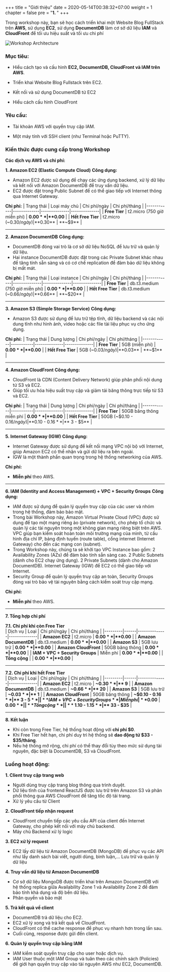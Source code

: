 +++
title = "Giới thiệu"
date = 2020-05-14T00:38:32+07:00
weight = 1
chapter = false
pre = "<b>1. </b>"
+++

Trong workshop này, bạn sẽ học cách triển khai một Website Blog FullStack trên **AWS**, sử dụng **EC2**, sử dụng **DocumentDB** làm cơ sở dữ liệu **IAM** và **CloudFront** để tối ưu hiệu suất và tối ưu chi phí

![Workshop Architecture](/images/workshop_architecture.png)

### Mục tiêu:

- Hiểu cách tạo và cấu hình **EC2, DocumentDB, CloudFront và IAM trên AWS**.

- Triển khai Website Blog Fullstack trên EC2.

- Kết nối và sử dụng DocumentDB từ EC2

- Hiểu cách cấu hình CloudFront

### Yêu cầu:

- Tài khoản AWS với quyền truy cập IAM.

- Một máy tính với SSH client (như Terminal hoặc PuTTY).

### Kiến thức được cung cấp trong Workshop

**Các dịch vụ AWS và chi phí:**

**1. Amazon EC2 (Elastic Compute Cloud)**
**Công dụng:**
- Amazon EC2 được sử dụng để chạy các ứng dụng backend, xử lý dữ liệu và kết nối với Amazon DocumentDB để truy vấn dữ liệu.
- EC2 được đặt trong Public Subnet để có thể giao tiếp với Internet thông qua Internet Gateway.

**Chi phí:**
| Trạng thái | Loại máy chủ | Chi phí/ngày | Chi phí/tháng |
|------------|-------------|--------------|--------------|
| **Free Tier** | t2.micro (750 giờ miễn phí) | **$0.00** | **$0.00** |
| **Hết Free Tier** | t2.micro (~$0.30/ngày) | **$0.30** | **~$9** |

---

**2. Amazon DocumentDB**
**Công dụng:**
- DocumentDB đóng vai trò là cơ sở dữ liệu NoSQL để lưu trữ và quản lý dữ liệu.
- Hai instance DocumentDB được đặt trong các Private Subnet khác nhau để tăng tính sẵn sàng và có cơ chế replication để đảm bảo dữ liệu không bị mất mát.

**Chi phí:**
| Trạng thái | Loại instance | Chi phí/ngày | Chi phí/tháng |
|------------|--------------|--------------|--------------|
| **Free Tier** | db.t3.medium (750 giờ miễn phí) | **$0.00** | **$0.00** |
| **Hết Free Tier** | db.t3.medium (~$0.66/ngày) | **$0.66** | **~$20** |

---

**3. Amazon S3 (Simple Storage Service)**
**Công dụng:**
- Amazon S3 được sử dụng để lưu trữ tệp tĩnh, dữ liệu backend và các nội dung tĩnh như hình ảnh, video hoặc các file tài liệu phục vụ cho ứng dụng.

**Chi phí:**
| Trạng thái | Dung lượng | Chi phí/ngày | Chi phí/tháng |
|------------|-----------|--------------|--------------|
| **Free Tier** | 5GB (miễn phí) | **$0.00** | **$0.00** |
| **Hết Free Tier** | 5GB (~$0.03/ngày) | **$0.03** | **~$1** |

---

**4. Amazon CloudFront**
**Công dụng:**
- CloudFront là CDN (Content Delivery Network) giúp phân phối nội dung từ S3 và EC2.
- Giúp tối ưu hóa hiệu suất truy cập và giảm tải băng thông trực tiếp từ S3 và EC2.

**Chi phí:**
| Trạng thái | Dung lượng | Chi phí/ngày | Chi phí/tháng |
|------------|-----------|--------------|--------------|
| **Free Tier** | 50GB băng thông miễn phí | **$0.00** | **$0.00** |
| **Hết Free Tier** | 50GB (~$0.10 - $0.16/ngày) | **$0.10 - $0.16** | **~$3 - $5** |

---

**5. Internet Gateway (IGW)**
**Công dụng:**
- Internet Gateway được sử dụng để kết nối mạng VPC nội bộ với Internet, giúp Amazon EC2 có thể nhận và gửi dữ liệu ra bên ngoài.
- IGW là một thành phần quan trọng trong hệ thống networking của AWS.

**Chi phí:**
- **Miễn phí** theo AWS.

---

**6. IAM (Identity and Access Management) + VPC + Security Groups**
**Công dụng:**
- IAM được sử dụng để quản lý quyền truy cập của các user và nhóm trong hệ thống, đảm bảo bảo mật.
- Trong bài Workshop này, Amazon Virtual Private Cloud (VPC) được sử dụng để tạo một mạng riêng ảo (private network), cho phép tổ chức và quản lý các tài nguyên trong một không gian mạng riêng biệt trên AWS. VPC giúp bạn kiểm soát hoàn toàn môi trường mạng của mình, từ cấu hình địa chỉ IP, bảng định tuyến (route table), cổng internet (Internet Gateway) cho đến các mạng con (subnet).
- Trong Workshop này, chúng ta sẽ khởi tạo VPC Instance bao gồm: 2 Availability Zones (AZs) để đảm bảo tính sẵn sàng cao. 2 Public Subnets (dành cho EC2 chạy ứng dụng). 2 Private Subnets (dành cho Amazon DocumentDB). Internet Gateway (IGW) để EC2 có thể giao tiếp với Internet.
- Security Group để quản lý quyền truy cập an toàn, Security Groups đóng vai trò bảo vệ tài nguyên bằng cách kiểm soát truy cập mạng.

**Chi phí:**
- **Miễn phí** theo AWS.

---

**7. Tổng hợp chi phí**

**7.1. Chi phí khi còn Free Tier**  
| Dịch vụ | Loại | Chi phí/ngày | Chi phí/tháng |
|---------|------|--------------|--------------|
| **Amazon EC2** | t2.micro | **$0.00** | **$0.00** |
| **Amazon DocumentDB** | db.t3.medium | **$0.00** | **$0.00** |
| **Amazon S3** | 5GB lưu trữ | **$0.00** | **$0.00** |
| **Amazon CloudFront** | 50GB băng thông | **$0.00** | **$0.00** |
| **IAM + VPC + Security Groups** | Miễn phí | **$0.00** | **$0.00** |
| **Tổng cộng** |  | **$0.00** | **$0.00** |

---

**7.2. Chi phí khi hết Free Tier**  
| Dịch vụ | Loại | Chi phí/ngày | Chi phí/tháng |
|---------|------|--------------|--------------|
| **Amazon EC2** | t2.micro | **~$0.30** | **~$9** |
| **Amazon DocumentDB** | db.t3.medium | **~$0.66** | **~$20** |
| **Amazon S3** | 5GB lưu trữ | **~$0.03** | **~$1** |
| **Amazon CloudFront** | 50GB băng thông | **~$0.10 - $0.16** | **~$3 - $5** |
| **IAM + VPC + Security Groups** | Miễn phí | **$0.00** | **$0.00** |
| **Tổng cộng** |  | **~$1.10 - $1.15** | **~$33 - $35** |

---

**8. Kết luận**
- Khi còn trong Free Tier, hệ thống hoạt động với **chi phí $0**.
- Khi Free Tier hết hạn, chi phí duy trì hệ thống sẽ **dao động từ $33 - $35/tháng**.
- Nếu hệ thống mở rộng, chi phí có thể thay đổi tùy theo mức sử dụng tài nguyên, đặc biệt là DocumentDB, S3 và CloudFront.

### Luồng hoạt động:

**1. Client truy cập trang web**
- Người dùng truy cập trang blog thông qua trình duyệt.
- Dữ liệu tĩnh của frontend ReactJS được lưu trữ trên Amazon S3 và phân phối thông qua AWS CloudFront để tăng tốc độ tải trang.
- Xử lý yêu cầu từ Client

**2. CloudFront tiếp nhận request**
- CloudFront chuyển tiếp các yêu cầu API của client đến Internet Gateway, cho phép kết nối với máy chủ backend.
- Máy chủ Backend xử lý logic

**3. EC2 xử lý request**
- EC2 lấy dữ liệu từ Amazon DocumentDB (MongoDB) để phục vụ các API như lấy danh sách bài viết, người dùng, bình luận,...
Lưu trữ và quản lý dữ liệu

**4. Truy vấn dữ liệu từ Amazon DocumentDB**
- Cơ sở dữ liệu MongoDB được triển khai trên Amazon DocumentDB với hệ thống replica giữa Availability Zone 1 và Availability Zone 2 để đảm bảo tính khả dụng và độ bền dữ liệu.
- Phân quyền và bảo mật

**5. Trả kết quả về client**
- DocumentDB trả dữ liệu cho EC2.
- EC2 xử lý xong và trả kết quả về CloudFront.
- CloudFront có thể cache response để phục vụ nhanh hơn trong lần sau.
- Cuối cùng, response được gửi đến client.

**6. Quản lý quyền truy cập bằng IAM**
- IAM kiểm soát quyền truy cập cho user hoặc dịch vụ.
- IAM User thuộc một IAM Group và tuân theo các chính sách (Policies) để giới hạn quyền truy cập vào tài nguyên AWS như EC2, DocumentDB.
